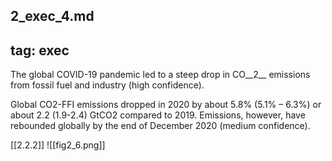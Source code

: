 2_exec_4.md
---
tag: exec
---

The global
COVID-19 pandemic led to a steep drop in CO__2__ emissions from fossil fuel and industry (high confidence). 

Global CO2-FFI emissions dropped in 2020 by about 5.8% (5.1% – 6.3%) or about 2.2 (1.9-2.4) GtCO2 compared to 2019. Emissions, however, have rebounded globally by the end of December 2020 (medium confidence). 

[[2.2.2]]
![[fig2_6.png]]
